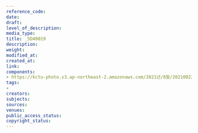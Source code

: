```yaml
---
reference_code: 
date: 
draft: 
level_of_description: 
media_type: 
title: _5D40019
description: 
weight: 
modified_at: 
created_at: 
link: 
components:
- https://kctu-photo.s3.ap-northeast-2.amazonaws.com/2021년/8월/20210822_’착취와+무권리의+고용허가제를+말한다!’+이주노동자+증언대회/_5D40019.jpg
tags:
- 
creators: 
subjects: 
sources: 
venues: 
public_access_status: 
copyright_status: 
---
```

